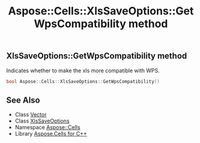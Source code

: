 ﻿---
title: Aspose::Cells::XlsSaveOptions::GetWpsCompatibility method
linktitle: GetWpsCompatibility
second_title: Aspose.Cells for C++ API Reference
description: 'Aspose::Cells::XlsSaveOptions::GetWpsCompatibility method. Indicates whether to make the xls more compatible with WPS in C++.'
type: docs
weight: 1000
url: /cpp/aspose.cells/xlssaveoptions/getwpscompatibility/
---
## XlsSaveOptions::GetWpsCompatibility method


Indicates whether to make the xls more compatible with WPS.

```cpp
bool Aspose::Cells::XlsSaveOptions::GetWpsCompatibility()
```

## See Also

* Class [Vector](../../vector/)
* Class [XlsSaveOptions](../)
* Namespace [Aspose::Cells](../../)
* Library [Aspose.Cells for C++](../../../)
